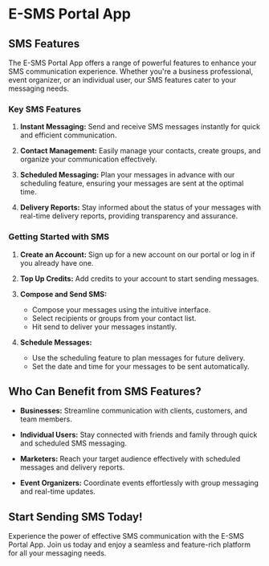 # E-SMS Portal App

## SMS Features

The E-SMS Portal App offers a range of powerful features to enhance your SMS communication experience. Whether you're a business professional, event organizer, or an individual user, our SMS features cater to your messaging needs.

### Key SMS Features

1. **Instant Messaging:** Send and receive SMS messages instantly for quick and efficient communication.

2. **Contact Management:** Easily manage your contacts, create groups, and organize your communication effectively.

3. **Scheduled Messaging:** Plan your messages in advance with our scheduling feature, ensuring your messages are sent at the optimal time.

4. **Delivery Reports:** Stay informed about the status of your messages with real-time delivery reports, providing transparency and assurance.

### Getting Started with SMS

1. **Create an Account:** Sign up for a new account on our portal or log in if you already have one.

2. **Top Up Credits:** Add credits to your account to start sending messages.

3. **Compose and Send SMS:**
   - Compose your messages using the intuitive interface.
   - Select recipients or groups from your contact list.
   - Hit send to deliver your messages instantly.

4. **Schedule Messages:**
   - Use the scheduling feature to plan messages for future delivery.
   - Set the date and time for your messages to be sent automatically.


## Who Can Benefit from SMS Features?

- **Businesses:** Streamline communication with clients, customers, and team members.

- **Individual Users:** Stay connected with friends and family through quick and scheduled SMS messaging.

- **Marketers:** Reach your target audience effectively with scheduled messages and delivery reports.

- **Event Organizers:** Coordinate events effortlessly with group messaging and real-time updates.

## Start Sending SMS Today!

Experience the power of effective SMS communication with the E-SMS Portal App. Join us today and enjoy a seamless and feature-rich platform for all your messaging needs.
